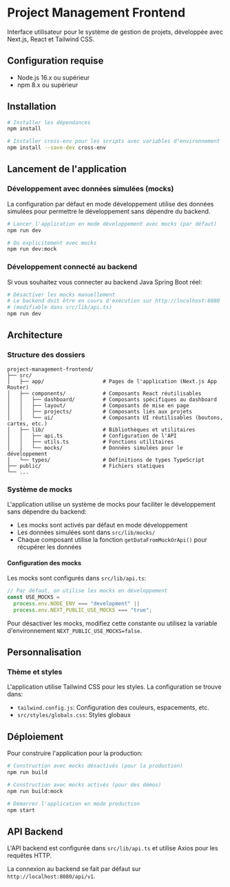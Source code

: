 # Project Management Frontend

Interface utilisateur pour le système de gestion de projets, développée avec Next.js, React et Tailwind CSS.

## Configuration requise

- Node.js 16.x ou supérieur
- npm 8.x ou supérieur

## Installation

```bash
# Installer les dépendances
npm install

# Installer cross-env pour les scripts avec variables d'environnement
npm install --save-dev cross-env
```

## Lancement de l'application

### Développement avec données simulées (mocks)

La configuration par défaut en mode développement utilise des données simulées pour permettre le développement sans dépendre du backend.

```bash
# Lancer l'application en mode développement avec mocks (par défaut)
npm run dev

# Ou explicitement avec mocks
npm run dev:mock
```

### Développement connecté au backend

Si vous souhaitez vous connecter au backend Java Spring Boot réel:

```bash
# Désactiver les mocks manuellement
# Le backend doit être en cours d'exécution sur http://localhost:8080
# (modifiable dans src/lib/api.ts)
npm run dev
```

## Architecture

### Structure des dossiers

```
project-management-frontend/
├── src/
│   ├── app/                   # Pages de l'application (Next.js App Router)
│   ├── components/            # Composants React réutilisables
│   │   ├── dashboard/         # Composants spécifiques au dashboard
│   │   ├── layout/            # Composants de mise en page
│   │   ├── projects/          # Composants liés aux projets
│   │   └── ui/                # Composants UI réutilisables (boutons, cartes, etc.)
│   ├── lib/                   # Bibliothèques et utilitaires
│   │   ├── api.ts             # Configuration de l'API
│   │   ├── utils.ts           # Fonctions utilitaires
│   │   └── mocks/             # Données simulées pour le développement
│   └── types/                 # Définitions de types TypeScript
├── public/                    # Fichiers statiques
└── ...
```

### Système de mocks

L'application utilise un système de mocks pour faciliter le développement sans dépendre du backend:

- Les mocks sont activés par défaut en mode développement
- Les données simulées sont dans `src/lib/mocks/`
- Chaque composant utilise la fonction `getDataFromMockOrApi()` pour récupérer les données

#### Configuration des mocks

Les mocks sont configurés dans `src/lib/api.ts`:

```typescript
// Par défaut, on utilise les mocks en développement
const USE_MOCKS =
  process.env.NODE_ENV === "development" ||
  process.env.NEXT_PUBLIC_USE_MOCKS === "true";
```

Pour désactiver les mocks, modifiez cette constante ou utilisez la variable d'environnement `NEXT_PUBLIC_USE_MOCKS=false`.

## Personnalisation

### Thème et styles

L'application utilise Tailwind CSS pour les styles. La configuration se trouve dans:

- `tailwind.config.js`: Configuration des couleurs, espacements, etc.
- `src/styles/globals.css`: Styles globaux

## Déploiement

Pour construire l'application pour la production:

```bash
# Construction avec mocks désactivés (pour la production)
npm run build

# Construction avec mocks activés (pour des démos)
npm run build:mock

# Démarrer l'application en mode production
npm start
```

## API Backend

L'API backend est configurée dans `src/lib/api.ts` et utilise Axios pour les requêtes HTTP.

La connexion au backend se fait par défaut sur `http://localhost:8080/api/v1`.
